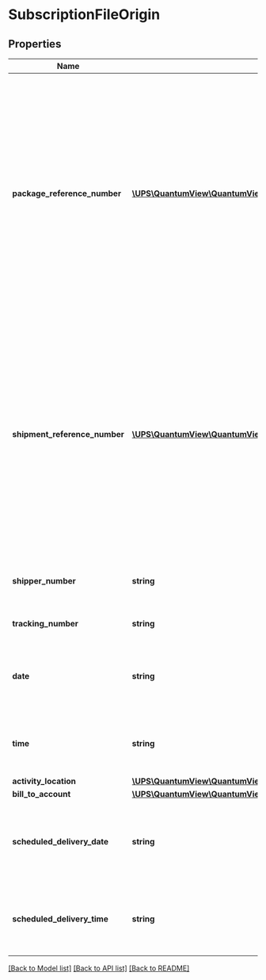 # SubscriptionFileOrigin

## Properties
Name | Type | Description | Notes
------------ | ------------- | ------------- | -------------
**package_reference_number** | [**\UPS\QuantumView\QuantumView\OriginPackageReferenceNumber[]**](OriginPackageReferenceNumber.md) | Package-level reference number.  **NOTE:** For versions &gt;&#x3D; v3, this element will always be returned as an array. For requests using version &#x3D; v1 and v2, this element will be returned as an array if there is more than one object and a single object if there is only 1. | [optional] 
**shipment_reference_number** | [**\UPS\QuantumView\QuantumView\OriginShipmentReferenceNumber[]**](OriginShipmentReferenceNumber.md) | Container tag for shipment reference number.  **NOTE:** For versions &gt;&#x3D; v3, this element will always be returned as an array. For requests using version &#x3D; v1 and v2, this element will be returned as an array if there is more than one object and a single object if there is only 1. | [optional] 
**shipper_number** | **string** | Shipper&#x27;s six digit alphanumeric account number. | 
**tracking_number** | **string** | Package&#x27;s 1Z tracking number. | 
**date** | **string** | Date that the package is picked up at the origin. Date format is YYYYMMDD. | 
**time** | **string** | Time that the package is picked up at the origin. Time format is HHMMSS. | 
**activity_location** | [**\UPS\QuantumView\QuantumView\OriginActivityLocation**](OriginActivityLocation.md) |  | [optional] 
**bill_to_account** | [**\UPS\QuantumView\QuantumView\OriginBillToAccount**](OriginBillToAccount.md) |  | [optional] 
**scheduled_delivery_date** | **string** | Scheduled delivery date for destination address. Date format is YYYYMMDD. | [optional] 
**scheduled_delivery_time** | **string** | Scheduled delivery time for destination address. Time format is HHMMSS. | [optional] 

[[Back to Model list]](../../README.md#documentation-for-models) [[Back to API list]](../../README.md#documentation-for-api-endpoints) [[Back to README]](../../README.md)

